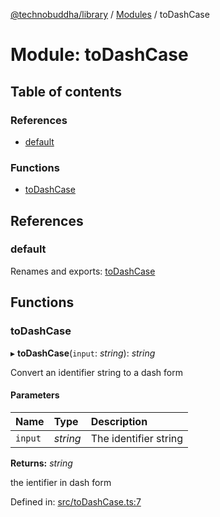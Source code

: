[@technobuddha/library](../..) / [Modules](../Modules.md) / toDashCase

# Module: toDashCase

## Table of contents

### References

- [default](todashcase.md#default)

### Functions

- [toDashCase](todashcase.md#todashcase)

## References

### default

Renames and exports: [toDashCase](todashcase.md#todashcase)

## Functions

### toDashCase

▸ **toDashCase**(`input`: *string*): *string*

Convert an identifier string to a dash form

#### Parameters

| Name | Type | Description |
| :------ | :------ | :------ |
| `input` | *string* | The identifier string |

**Returns:** *string*

the ientifier in dash form

Defined in: [src/toDashCase.ts:7](../../src/toDashCase.ts#L7)
